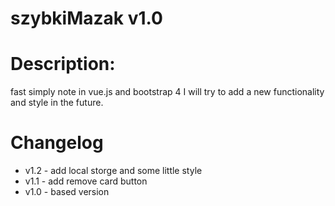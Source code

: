 
# szybkiMazak v1.0
 # Description:
fast simply note in vue.js and bootstrap 4 
I will try to add a new functionality and style in the future.
# Changelog
* v1.2 - add local storge and some little style 
* v1.1 - add remove card button
* v1.0 - based version
